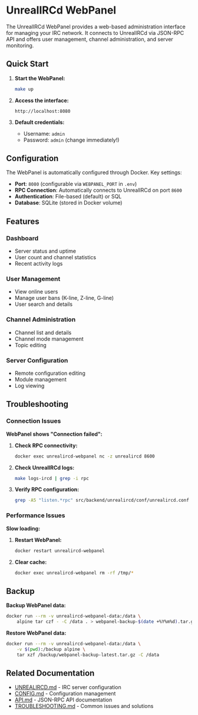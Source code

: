 # UnrealIRCd WebPanel

The UnrealIRCd WebPanel provides a web-based administration interface for managing your IRC network. It connects to UnrealIRCd via JSON-RPC API and offers user management, channel administration, and server monitoring.

## Quick Start

1. **Start the WebPanel:**
   ```bash
   make up
   ```

2. **Access the interface:**
   ```
   http://localhost:8080
   ```

3. **Default credentials:**
   - Username: `admin`
   - Password: `admin` (change immediately!)

## Configuration

The WebPanel is automatically configured through Docker. Key settings:

- **Port**: `8080` (configurable via `WEBPANEL_PORT` in `.env`)
- **RPC Connection**: Automatically connects to UnrealIRCd on port `8600`
- **Authentication**: File-based (default) or SQL
- **Database**: SQLite (stored in Docker volume)

## Features

### Dashboard
- Server status and uptime
- User count and channel statistics
- Recent activity logs

### User Management
- View online users
- Manage user bans (K-line, Z-line, G-line)
- User search and details

### Channel Administration
- Channel list and details
- Channel mode management
- Topic editing

### Server Configuration
- Remote configuration editing
- Module management
- Log viewing

## Troubleshooting

### Connection Issues

**WebPanel shows "Connection failed":**

1. **Check RPC connectivity:**
   ```bash
   docker exec unrealircd-webpanel nc -z unrealircd 8600
   ```

2. **Check UnrealIRCd logs:**
   ```bash
   make logs-ircd | grep -i rpc
   ```

3. **Verify RPC configuration:**
   ```bash
   grep -A5 "listen.*rpc" src/backend/unrealircd/conf/unrealircd.conf
   ```

### Performance Issues

**Slow loading:**

1. **Restart WebPanel:**
   ```bash
   docker restart unrealircd-webpanel
   ```

2. **Clear cache:**
   ```bash
   docker exec unrealircd-webpanel rm -rf /tmp/*
   ```

## Backup

**Backup WebPanel data:**
```bash
docker run --rm -v unrealircd-webpanel-data:/data \
    alpine tar czf - -C /data . > webpanel-backup-$(date +%Y%m%d).tar.gz
```

**Restore WebPanel data:**
```bash
docker run --rm -v unrealircd-webpanel-data:/data \
    -v $(pwd):/backup alpine \
    tar xzf /backup/webpanel-backup-latest.tar.gz -C /data
```

## Related Documentation

- [UNREALIRCD.md](UNREALIRCD.md) - IRC server configuration
- [CONFIG.md](CONFIG.md) - Configuration management
- [API.md](API.md) - JSON-RPC API documentation
- [TROUBLESHOOTING.md](TROUBLESHOOTING.md) - Common issues and solutions